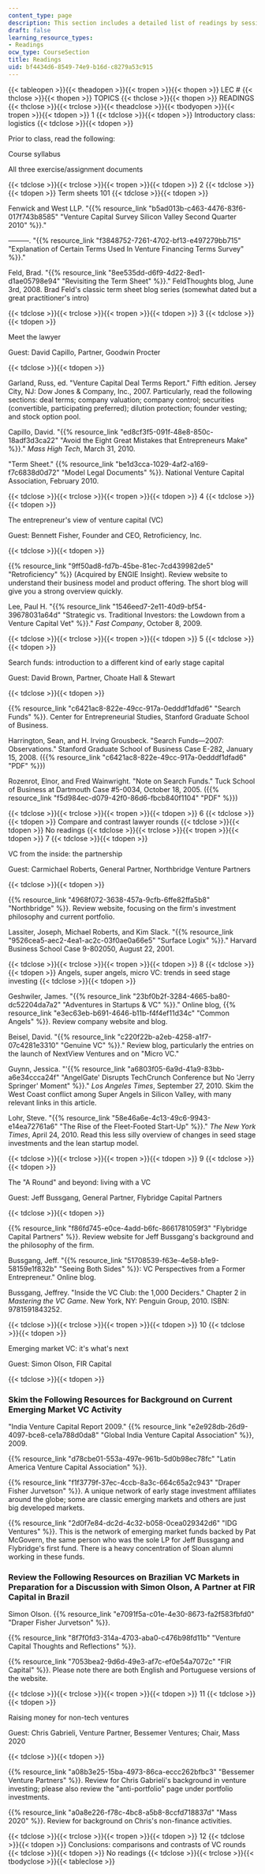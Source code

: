 ```yaml
---
content_type: page
description: This section includes a detailed list of readings by session.
draft: false
learning_resource_types:
- Readings
ocw_type: CourseSection
title: Readings
uid: bf4434d6-8549-74e9-b16d-c8279a53c915
---
```

{{< tableopen >}}{{< theadopen >}}{{< tropen >}}{{< thopen >}}
LEC #
{{< thclose >}}{{< thopen >}}
TOPICS
{{< thclose >}}{{< thopen >}}
READINGS
{{< thclose >}}{{< trclose >}}{{< theadclose >}}{{< tbodyopen >}}{{< tropen >}}{{< tdopen >}}
1
{{< tdclose >}}{{< tdopen >}}
Introductory class: logistics
{{< tdclose >}}{{< tdopen >}}

Prior to class, read the following:

Course syllabus

All three exercise/assignment documents

{{< tdclose >}}{{< trclose >}}{{< tropen >}}{{< tdopen >}}
2
{{< tdclose >}}{{< tdopen >}}
Term sheets 101
{{< tdclose >}}{{< tdopen >}}

Fenwick and West LLP. "{{% resource_link "b5ad013b-c463-4476-83f6-017f743b8585" "Venture Capital Survey Silicon Valley Second Quarter 2010" %}}."

———. "{{% resource_link "f3848752-7261-4702-bf13-e497279bb715" "Explanation of Certain Terms Used In Venture Financing Terms Survey" %}}."

Feld, Brad. "{{% resource_link "8ee535dd-d6f9-4d22-8ed1-d1ae05798e94" "Revisiting the Term Sheet" %}}." FeldThoughts blog, June 3rd, 2008. Brad Feld's classic term sheet blog series (somewhat dated but a great practitioner's intro)

{{< tdclose >}}{{< trclose >}}{{< tropen >}}{{< tdopen >}}
3
{{< tdclose >}}{{< tdopen >}}

Meet the lawyer

Guest: David Capillo, Partner, Goodwin Procter

{{< tdclose >}}{{< tdopen >}}

Garland, Russ, ed. "Venture Capital Deal Terms Report." Fifth edition. Jersey City, NJ: Dow Jones & Company, Inc., 2007. Particularly, read the following sections: deal terms; company valuation; company control; securities (convertible, participating preferred); dilution protection; founder vesting; and stock option pool.

Capillo, David. "{{% resource_link "ed8cf3f5-091f-48e8-850c-18adf3d3ca22" "Avoid the Eight Great Mistakes that Entrepreneurs Make" %}}." _Mass High Tech_, March 31, 2010.

"Term Sheet." {{% resource_link "be1d3cca-1029-4af2-a169-f7c6838d0d72" "Model Legal Documents" %}}. National Venture Capital Association, February 2010.

{{< tdclose >}}{{< trclose >}}{{< tropen >}}{{< tdopen >}}
4
{{< tdclose >}}{{< tdopen >}}

The entrepreneur's view of venture capital (VC)

Guest: Bennett Fisher, Founder and CEO, Retroficiency, Inc.

{{< tdclose >}}{{< tdopen >}}

{{% resource_link "9ff50ad8-fd7b-45be-81ec-7cd439982de5" "Retroficiency" %}} (Acquired by ENGIE Insight). Review website to understand their business model and product offering. The short blog will give you a strong overview quickly.

Lee, Paul H. "{{% resource_link "1546eed7-2e11-40d9-bf54-39678031a64d" "Strategic vs. Traditional Investors: the Lowdown from a Venture Capital Vet" %}}." _Fast Company_, October 8, 2009.

{{< tdclose >}}{{< trclose >}}{{< tropen >}}{{< tdopen >}}
5
{{< tdclose >}}{{< tdopen >}}

Search funds: introduction to a different kind of early stage capital

Guest: David Brown, Partner, Choate Hall & Stewart

{{< tdclose >}}{{< tdopen >}}

{{% resource_link "c6421ac8-822e-49cc-917a-0edddf1dfad6" "Search Funds" %}}. Center for Entrepreneurial Studies, Stanford Graduate School of Business.

Harrington, Sean, and H. Irving Grousbeck. "Search Funds—2007: Observations." Stanford Graduate School of Business Case E-282, January 15, 2008. ({{% resource_link "c6421ac8-822e-49cc-917a-0edddf1dfad6" "PDF" %}})

Rozenrot, Elnor, and Fred Wainwright. "Note on Search Funds." Tuck School of Business at Dartmouth Case #5-0034, October 18, 2005. ({{% resource_link "f5d984ec-d079-42f0-86d6-fbcb840f1104" "PDF" %}})

{{< tdclose >}}{{< trclose >}}{{< tropen >}}{{< tdopen >}}
6
{{< tdclose >}}{{< tdopen >}}
Compare and contrast lawyer rounds
{{< tdclose >}}{{< tdopen >}}
No readings
{{< tdclose >}}{{< trclose >}}{{< tropen >}}{{< tdopen >}}
7
{{< tdclose >}}{{< tdopen >}}

VC from the inside: the partnership

Guest: Carmichael Roberts, General Partner, Northbridge Venture Partners

{{< tdclose >}}{{< tdopen >}}

{{% resource_link "4968f072-3638-457a-9cfb-6ffe82ffa5b8" "Northbridge" %}}. Review website, focusing on the firm's investment philosophy and current portfolio.

Lassiter, Joseph, Michael Roberts, and Kim Slack. "{{% resource_link "9526cea5-aec2-4ea1-ac2c-03f0ae0a66e5" "Surface Logix" %}}." Harvard Business School Case 9-802050, August 22, 2001.

{{< tdclose >}}{{< trclose >}}{{< tropen >}}{{< tdopen >}}
8
{{< tdclose >}}{{< tdopen >}}
Angels, super angels, micro VC: trends in seed stage investing
{{< tdclose >}}{{< tdopen >}}

Geshwiler, James. "{{% resource_link "23bf0b2f-3284-4665-ba80-dc52204da7a2" "Adventures in Startups & VC" %}}." Online blog, {{% resource_link "e3ec63eb-b691-4646-b11b-f4f4ef11d34c" "Common Angels" %}}. Review company website and blog.

Beisel, David. "{{% resource_link "c220f22b-a2eb-4258-a1f7-07c4281e3310" "Genuine VC" %}}." Review blog, particularly the entries on the launch of NextView Ventures and on "Micro VC."

Guynn, Jessica. "'{{% resource_link "a6803f05-6a9d-41a9-83bb-a6e34ccca24f" "AngelGate' Disrupts TechCrunch Conference but No 'Jerry Springer' Moment" %}}." _Los Angeles Times_, September 27, 2010. Skim the West Coast conflict among Super Angels in Silicon Valley, with many relevant links in this article.

Lohr, Steve. "{{% resource_link "58e46a6e-4c13-49c6-9943-e14ea72761a6" "The Rise of the Fleet-Footed Start-Up" %}}." _The New York Times_, April 24, 2010. Read this less silly overview of changes in seed stage investments and the lean startup model.

{{< tdclose >}}{{< trclose >}}{{< tropen >}}{{< tdopen >}}
9
{{< tdclose >}}{{< tdopen >}}

The "A Round" and beyond: living with a VC

Guest: Jeff Bussgang, General Partner, Flybridge Capital Partners

{{< tdclose >}}{{< tdopen >}}

{{% resource_link "f86fd745-e0ce-4add-b6fc-8661781059f3" "Flybridge Capital Partners" %}}. Review website for Jeff Bussgang's background and the philosophy of the firm.

Bussgang, Jeff. "{{% resource_link "51708539-f63e-4e58-b1e9-58159e1f832b" "Seeing Both Sides" %}}: VC Perspectives from a Former Entrepreneur." Online blog.

Bussgang, Jeffrey. "Inside the VC Club: the 1,000 Deciders." Chapter 2 in _Mastering the VC Game_. New York, NY: Penguin Group, 2010. ISBN: 9781591843252.

{{< tdclose >}}{{< trclose >}}{{< tropen >}}{{< tdopen >}}
10
{{< tdclose >}}{{< tdopen >}}

Emerging market VC: it's what's next

Guest: Simon Olson, FIR Capital

{{< tdclose >}}{{< tdopen >}}

### Skim the Following Resources for Background on Current Emerging Market VC Activity

"India Venture Capital Report 2009." {{% resource_link "e2e928db-26d9-4097-bce8-ce1a788d0da8" "Global India Venture Capital Association" %}}, 2009.

{{% resource_link "d78cbe01-553a-497e-961b-5d0b98ec78fc" "Latin America Venture Capital Association" %}}.

{{% resource_link "f1f3779f-37ec-4ccb-8a3c-664c65a2c943" "Draper Fisher Jurvetson" %}}. A unique network of early stage investment affiliates around the globe; some are classic emerging markets and others are just big developed markets.

{{% resource_link "2d0f7e84-dc2d-4c32-b058-0cea029342d6" "IDG Ventures" %}}. This is the network of emerging market funds backed by Pat McGovern, the same person who was the sole LP for Jeff Bussgang and Flybridge's first fund. There is a heavy concentration of Sloan alumni working in these funds.

### Review the Following Resources on Brazilian VC Markets in Preparation for a Discussion with Simon Olson, A Partner at FIR Capital in Brazil

Simon Olson. {{% resource_link "e7091f5a-c01e-4e30-8673-fa2f583fbfd0" "Draper Fisher Jurvetson" %}}.

{{% resource_link "8f7f0fd3-314a-4703-aba0-c476b98fd11b" "Venture Capital Thoughts and Reflections" %}}.

{{% resource_link "7053bea2-9d6d-49e3-af7c-ef0e54a7072c" "FIR Capital" %}}. Please note there are both English and Portuguese versions of the website.

{{< tdclose >}}{{< trclose >}}{{< tropen >}}{{< tdopen >}}
11
{{< tdclose >}}{{< tdopen >}}

Raising money for non-tech ventures

Guest: Chris Gabrieli, Venture Partner, Bessemer Ventures; Chair, Mass 2020

{{< tdclose >}}{{< tdopen >}}

{{% resource_link "a08b3e25-15ba-4973-86ca-eccc262bfbc3" "Bessemer Venture Partners" %}}. Review for Chris Gabrieli's background in venture investing; please also review the "anti-portfolio" page under portfolio investments.

{{% resource_link "a0a8e226-f78c-4bc8-a5b8-8ccfd718837d" "Mass 2020" %}}. Review for background on Chris's non-finance activities.

{{< tdclose >}}{{< trclose >}}{{< tropen >}}{{< tdopen >}}
12
{{< tdclose >}}{{< tdopen >}}
Conclusions: comparisons and contrasts of VC rounds
{{< tdclose >}}{{< tdopen >}}
No readings
{{< tdclose >}}{{< trclose >}}{{< tbodyclose >}}{{< tableclose >}}